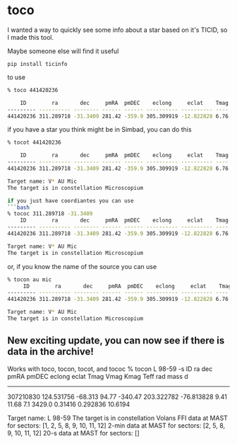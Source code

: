 # toco
I wanted a way to quickly see some info about a star based on it's TICID, so I made this tool.

Maybe someone else will find it useful

```
pip install ticinfo
```

to use

```bash
% toco 441420236

    ID        ra       dec     pmRA  pmDEC    eclong     eclat    Tmag Vmag Kmag Teff   rad      mass     d
--------- ---------- -------- ------ ------ ---------- ---------- ---- ---- ---- ---- -------- -------- ------
441420236 311.289718 -31.3409 281.42 -359.9 305.309919 -12.822828 6.76 8.81 4.53  nan 0.698009 0.662074 9.7221

```


if you have a star you think might be in Simbad, you can do this
```bash
% tocot 441420236

    ID        ra       dec     pmRA  pmDEC    eclong     eclat    Tmag Vmag Kmag Teff   rad      mass     d
--------- ---------- -------- ------ ------ ---------- ---------- ---- ---- ---- ---- -------- -------- ------
441420236 311.289718 -31.3409 281.42 -359.9 305.309919 -12.822828 6.76 8.81 4.53  nan 0.698009 0.662074 9.7221

Target name: V* AU Mic
The target is in constellation Microscopium

if you just have coordiantes you can use 
```bash
% tococ 311.289718 -31.3409
    ID        ra       dec     pmRA  pmDEC    eclong     eclat    Tmag Vmag Kmag Teff   rad      mass     d
--------- ---------- -------- ------ ------ ---------- ---------- ---- ---- ---- ---- -------- -------- ------
441420236 311.289718 -31.3409 281.42 -359.9 305.309919 -12.822828 6.76 8.81 4.53  nan 0.698009 0.662074 9.7221

Target name: V* AU Mic
The target is in constellation Microscopium
```

or, if you know the name of the source you can use
```bash
% tocon au mic
     ID        ra       dec     pmRA  pmDEC    eclong     eclat    Tmag Vmag Kmag Teff   rad      mass     d
--------- ---------- -------- ------ ------ ---------- ---------- ---- ---- ---- ---- -------- -------- ------
441420236 311.289718 -31.3409 281.42 -359.9 305.309919 -12.822828 6.76 8.81 4.53  nan 0.698009 0.662074 9.7221

Target name: V* AU Mic
The target is in constellation Microscopium
```

## New exciting update, you can now see if there is data in the archive!
Works with toco, tocon, tocot, and tococ
% tocon L 98-59 -s
    ID        ra       dec    pmRA  pmDEC    eclong     eclat    Tmag  Vmag Kmag  Teff    rad     mass      d
--------- ---------- ------- ----- ------- ---------- ---------- ---- ----- ---- ------ ------- -------- -------
307210830 124.531756 -68.313 94.77 -340.47 203.322782 -76.813828 9.41 11.68  7.1 3429.0 0.31416 0.292836 10.6194

Target name: L   98-59
The target is in constellation Volans
FFI data at MAST for sectors:   [1, 2, 5, 8, 9, 10, 11, 12]
2-min data at MAST for sectors: [2, 5, 8, 9, 10, 11, 12]
20-s data at MAST for sectors:  []
```
